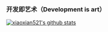 ### 开发即艺术（Development is art）

  [![xiaoxian521's github stats](https://github-readme-stats.vercel.app/api?username=xiaoxian521&theme=radical)](https://github.com/xiaoxian521)
